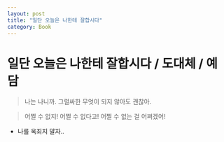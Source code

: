 ```yaml
---
layout: post
title: "일단 오늘은 나한테 잘합시다"
category: Book
---
```


# 일단 오늘은 나한테 잘합시다 / 도대체 / 예담

> 나는 나니까.
> 그럴싸한 무엇이 되지 않아도 괜찮아.

> 어쩔 수 없지! 어쩔 수 없다고! 어쩔 수 없는 걸 어쩌겠어!

- 나를 옥죄지 말자..
